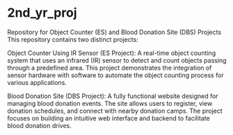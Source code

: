 # 2nd_yr_proj
Repository for Object Counter (ES) and Blood Donation Site (DBS) Projects
This repository contains two distinct projects:

Object Counter Using IR Sensor (ES Project): A real-time object counting system that uses an infrared (IR) sensor to detect and count objects passing through a predefined area. This project demonstrates the integration of sensor hardware with software to automate the object counting process for various applications.

Blood Donation Site (DBS Project): A fully functional website designed for managing blood donation events. The site allows users to register, view donation schedules, and connect with nearby donation camps. The project focuses on building an intuitive web interface and backend to facilitate blood donation drives.
